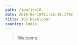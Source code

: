 ```yaml
---
path: /job/job10
date: 2018-06-18T11:28:16.179Z
title: IOS Developer
country: India
---
```

> Welcome
